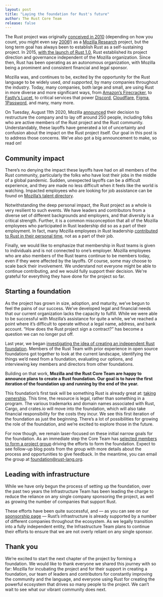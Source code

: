 ```yaml
---
layout: post
title: "Laying the foundation for Rust's future"
author: The Rust Core Team
release: false
---
```


The Rust project was originally [conceived in 2010][2010] (depending on how you count, you might even say [2006][2006]!) as a [Mozilla Research] project, but the long term goal has always been to establish Rust as a self-sustaining project. In 2015, [with the launch of Rust 1.0][onepointoh], Rust established its project direction and governance independent of the Mozilla organization. Since then, Rust has been operating as an autonomous organization, with Mozilla being a prominent and consistent financial and legal sponsor.

Mozilla was, and continues to be, excited by the opportunity for the Rust language to be widely used, *and supported*, by many companies throughout the industry. Today, many companies, both large and small, are using Rust in more diverse and more significant ways, from [Amazon’s Firecracker][firecracker], to [Fastly’s Lucet][lucet], to critical services that power [Discord], [Cloudflare], [Figma], [1Password], and many, many more.

On Tuesday, August 11th 2020, Mozilla [announced][layoffs] their decision to restructure the company and to lay off around 250 people, including folks who are active members of the Rust project and the Rust community. Understandably, these layoffs have generated a lot of uncertainty and confusion about the impact on the Rust project itself. Our goal in this post is to address those concerns. We’ve also got a big announcement to make, so read on!

## Community impact

There’s no denying the impact these layoffs have had on all members of the Rust community, particularly the folks who have lost their jobs in the middle of a global pandemic. Sudden, unexpected layoffs can be a difficult experience, and they are made no less difficult when it feels like the world is watching. Impacted employees who are looking for job assistance can be found on [Mozilla’s talent directory][talent-directory].

Notwithstanding the deep personal impact, the Rust project as a whole is very resilient to such events. We have leaders and contributors from a diverse set of different backgrounds and employers, and that diversity is a critical strength. Further, it is a common misconception that all of the Mozilla employees who participated in Rust leadership did so as a part of their employment. In fact, many Mozilla employees in Rust leadership [contributed to Rust in their personal time][manish-tweet], not as a part of their job. 

Finally, we would like to emphasize that membership in Rust teams is given to individuals and is not connected to one’s employer. Mozilla employees who are also members of the Rust teams continue to be members today, even if they were affected by the layoffs. Of course, some may choose to scale back their involvement. We understand not everyone might be able to continue contributing, and we would fully support their decision. We're grateful for everything they have done for the project so far.

## Starting a foundation

As the project has grown in size, adoption, and maturity, we’ve begun to feel the pains of our success. We’ve developed legal and financial needs that our current organization lacks the capacity to fulfill. While we were able to be successful with Mozilla’s assistance for quite a while, we’ve reached a point where it’s difficult to operate without a legal name, address, and bank account. “How does the Rust project sign a contract?” has become a question we can no longer put off.

Last year, we began [investigating the idea of creating an independent Rust foundation][niko-post]. Members of the Rust Team with prior experience in open source foundations got together to look at the current landscape, identifying the things we’d need from a foundation, evaluating our options, and interviewing key members and directors from other foundations.

Building on that work, **Mozilla and the Rust Core Team are happy to announce plans to create a Rust foundation. Our goal is to have the first iteration of the foundation up and running by the end of the year.**

This foundation’s first task will be something Rust is already great at: [taking ownership]. This time, the resource is legal, rather than something in a program. The various trademarks and domain names associated with Rust, Cargo, and crates.io will move into the foundation, which will also take financial responsibility for the costs they incur. We see this first iteration of the foundation as just the beginning. There’s a lot of possibilities for growing the role of the foundation, and we’re excited to explore those in the future. 

For now though, we remain laser-focused on these initial narrow goals for the foundation. As an immediate step the Core Team has [selected members to form a project group][project-group] driving the efforts to form the foundation. Expect to see follow-up blog posts from the group with more details about the process and opportunities to give feedback. In the meantime, you can email the group at [foundation@rust-lang.org][mail].

## Leading with infrastructure

While we have only begun the process of setting up the foundation, over the past two years the Infrastructure Team has been leading the charge to reduce the reliance on any single company sponsoring the project, as well as growing the number of companies that support Rust.

These efforts have been quite successful, and — as you can see on our [sponsorship page][sponsors] — Rust’s infrastructure is already supported by a number of different companies throughout the ecosystem. As we legally transition into a fully independent entity, the Infrastructure Team plans to continue their efforts to ensure that we are not overly reliant on any single sponsor.

## Thank you

We’re excited to start the next chapter of the project by forming a foundation. We would like to thank everyone we shared this journey with so far: Mozilla for incubating the project and for their support in creating a foundation, our team of leaders and contributors for constantly improving the community and the language, and everyone using Rust for creating the powerful ecosystem that drives so many people to the project. We can’t wait to see what our vibrant community does next.

[layoffs]: https://blog.mozilla.org/blog/2020/08/11/changing-world-changing-mozilla/
[onepointoh]: https://blog.rust-lang.org/2015/05/15/Rust-1.0.html
[Mozilla Research]: https://research.mozilla.org/
[2006]: https://github.com/graydon/rust-prehistory/commit/b0fd440798ab3cfb05c60a1a1bd2894e1618479e
[2010]: https://github.com/rust-lang/rust/commit/c01efc669f09508b55eced32d3c88702578a7c3e
[talent-directory]: https://talentdirectory.mozilla.org/
[niko-post]: http://smallcultfollowing.com/babysteps/blog/2020/01/09/towards-a-rust-foundation/
[project-group]: https://www.rust-lang.org/governance/teams/core#project-foundation
[mail]: mailto:foundation@rust-lang.org
[sponsors]: https://www.rust-lang.org/sponsors
[taking ownership]: https://doc.rust-lang.org/book/ch04-00-understanding-ownership.html
[manish-tweet]: https://twitter.com/ManishEarth/status/1294023260770770944
[Discord]: https://blog.discord.com/why-discord-is-switching-from-go-to-rust-a190bbca2b1f
[Cloudflare]: https://blog.cloudflare.com/enjoy-a-slice-of-quic-and-rust/
[Figma]: https://www.figma.com/blog/rust-in-production-at-figma/
[1Password]: https://blog.1password.com/1passwordx-december-2019-release/
[lucet]: https://www.fastly.com/blog/announcing-lucet-fastly-native-webassembly-compiler-runtime
[firecracker]: https://aws.amazon.com/blogs/aws/firecracker-lightweight-virtualization-for-serverless-computing/
